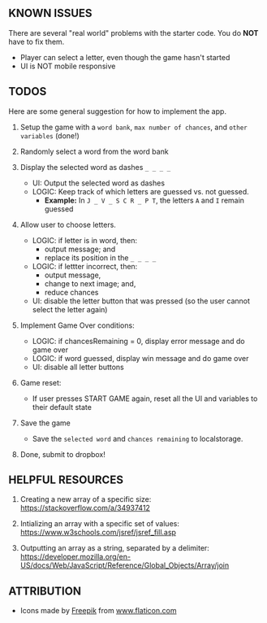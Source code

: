 ## KNOWN ISSUES

There are several "real world" problems with the starter code. You do **NOT** have to fix them.

* Player can select a letter, even though the game hasn't started
* UI is NOT mobile responsive

## TODOS

Here are some general suggestion for how to implement the app.

1. Setup the game with a `word bank`, `max number of chances`, and `other variables` (done!)

2. Randomly select a word from the word bank

3. Display the selected word as dashes `_ _ _ _` 

    * UI: Output the selected word as dashes
    * LOGIC: Keep track of which letters are guessed vs. not guessed.  
        * **Example:** In `J _ V _ S C R _ P T`, the letters `A` and `I` remain guessed

4. Allow user to choose letters.

    * LOGIC: if letter is in word, then: 
        * output message; and 
        * replace its position in the `_ _ _ _`
    * LOGIC: if lettter incorrect, then:
        * output message, 
        * change to next image; and,
        * reduce chances
    * UI: disable the letter button that was pressed (so the user cannot select the letter again)

5. Implement Game Over conditions:

    * LOGIC: if chancesRemaining = 0, display error message and do game over
    * LOGIC: if word guessed, display win message and do game over
    * UI:  disable all letter buttons

6. Game reset: 

    * If user presses START GAME again, reset all the UI and variables to their default state

7.  Save the game
    
    * Save the `selected word` and `chances remaining` to localstorage. 

8. Done, submit to dropbox!

## HELPFUL RESOURCES

1. Creating a new array of a specific size: https://stackoverflow.com/a/34937412

2. Intializing an array with a specific set of values: https://www.w3schools.com/jsref/jsref_fill.asp

3. Outputting an array as a string, separated by a delimiter: https://developer.mozilla.org/en-US/docs/Web/JavaScript/Reference/Global_Objects/Array/join

## ATTRIBUTION

* Icons made by <a href="https://www.flaticon.com/authors/freepik" title="Freepik">Freepik</a> from <a href="https://www.flaticon.com/"  title="Flaticon">www.flaticon.com</a></div>

